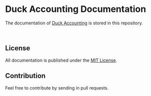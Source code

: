 Duck Accounting Documentation
=============================

The documentation of [Duck Accounting](https://duckaccounting.com) is stored in this repository.

&nbsp;

License
-------
All documentation is published under the [MIT License](LICENSE).

Contribution
------------
Feel free to contribute by sending in pull requests.
